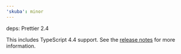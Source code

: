 ```yaml
---
'skuba': minor
---
```


deps: Prettier 2.4

This includes TypeScript 4.4 support. See the [release notes](https://prettier.io/blog/2021/09/09/2.4.0.html) for more information.

